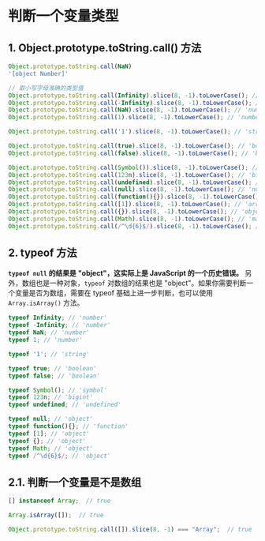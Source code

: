 # 判断一个变量类型

## 1. Object.prototype.toString.call() 方法

```javascript
Object.prototype.toString.call(NaN)
'[object Number]'

// 取小写字母准确的类型值
Object.prototype.toString.call(Infinity).slice(8, -1).toLowerCase(); // 'number'
Object.prototype.toString.call(-Infinity).slice(8, -1).toLowerCase(); // 'number'
Object.prototype.toString.call(NaN).slice(8, -1).toLowerCase(); // 'number'
Object.prototype.toString.call(1).slice(8, -1).toLowerCase(); // 'number'

Object.prototype.toString.call('1').slice(8, -1).toLowerCase(); // 'string'

Object.prototype.toString.call(true).slice(8, -1).toLowerCase(); // 'boolean'
Object.prototype.toString.call(false).slice(8, -1).toLowerCase(); // 'boolean'

Object.prototype.toString.call(Symbol()).slice(8, -1).toLowerCase(); // 'symbol'
Object.prototype.toString.call(123n).slice(8, -1).toLowerCase(); // 'bigint'
Object.prototype.toString.call(undefined).slice(8, -1).toLowerCase(); // 'undefined'
Object.prototype.toString.call(null).slice(8, -1).toLowerCase(); // 'null'
Object.prototype.toString.call(function(){}).slice(8, -1).toLowerCase(); // 'function'
Object.prototype.toString.call([1]).slice(8, -1).toLowerCase(); // 'array'
Object.prototype.toString.call({}).slice(8, -1).toLowerCase(); // 'object'
Object.prototype.toString.call(Math).slice(8, -1).toLowerCase(); // 'math'
Object.prototype.toString.call(/^\d{6}$/).slice(8, -1).toLowerCase(); // 'regexp'
```

## 2. typeof 方法

**`typeof null` 的结果是 "object"，这实际上是 JavaScript 的一个历史错误。** 另外，数组也是一种对象，`typeof` 对数组的结果也是 "object"。如果你需要判断一个变量是否为数组，需要在 typeof 基础上进一步判断，也可以使用 `Array.isArray()` 方法。

```javascript
typeof Infinity; // 'number'
typeof -Infinity; // 'number'
typeof NaN; // 'number'
typeof 1; // 'number'

typeof '1'; // 'string'

typeof true; // 'boolean'
typeof false; // 'boolean'

typeof Symbol(); // 'symbol'
typeof 123n; // 'bigint'
typeof undefined; // 'undefined'

typeof null; // 'object'
typeof function(){}; // 'function'
typeof [1]; // 'object'
typeof {}; // 'object'
typeof Math; // 'object'
typeof /^\d{6}$/; // 'object'
```

## 2.1. 判断一个变量是不是数组

```javascript
[] instanceof Array;  // true
```

```javascript
Array.isArray([]);  // true
```

```javascript
Object.prototype.toString.call([]).slice(8, -1) === "Array";  // true
```
